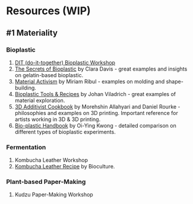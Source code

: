 # Resources (WIP)
## #1 Materiality
### Bioplastic
1. [DIT (do-it-together) Bioplastic Workshop](https://docs.google.com/presentation/d/1t4sRAW5a2WF1wRviMrBfHYIMqutQ26KYMfxUTWj9tdU/edit?usp=sharing)
1. [The Secrets of Bioplastic](https://issuu.com/nat_arc/docs/the_secrets_of_bioplastic_) by Clara Davis - great examples and insights on gelatin-based bioplastic.
1. [Material Activism](https://issuu.com/miriamribul/docs/miriam_ribul_recipes_for_material_a) by Miriam Ribul - examples on molding and shape-building.
1. [Bioplastic Tools & Recipes](https://issuu.com/johanviladrich/docs/bioplastic) by Johan Viladrich - great examples of material exploration. 
1. [3D Additivist Cookbook](http://www.morehshin.com/3d_additivist_cookbook/) by Morehshin Allahyari and Daniel Rourke - philosophies and examples on 3D printing. Important reference for artists working in 3D & 3D printing. 
1. [Bio-plastic Handbook](https://issuu.com/oi-ying/docs/bio-plastic_handbook2) by Oi-Ying Kwong - detailed comparison on different types of bioplastic experiments. 

### Fermentation
1. Kombucha Leather Workshop
1. [Kombucha Leather Recipe](https://drive.google.com/open?id=0ByT1im7tzFVbUUhnT0hTMkdZLTRKNThDSzZtMXRpcnJYWFlv) by Bioculture. 

### Plant-based Paper-Making
1. Kudzu Paper-Making Workshop
